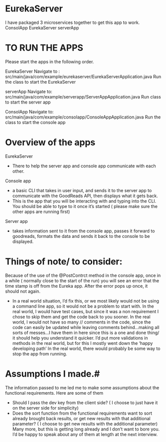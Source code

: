 # EurekaServer


I have packaged 3 microservices together to get this app to work.
ConsolApp
EurekaServer
serverApp

# TO RUN THE APPS #
Please start the apps in the following order.

EurekaServer
Navigate to : src/main/java/com/example/eurekaserver/EurekaServerApplication.java
Run the class to start the EurekaServer

serverApp
Navigate to: src/main/java/com/example/serverapp/ServerAppApplication.java
Run class to start the server app

ConsolApp
Navigate to:
src/main/java/com/example/consolapp/ConsoleAppApplication.java
Run the class to start the console app

# Overview of the apps #
EurekaServer
- There to help the server app and console app communicate with each other.

Console app
- a basic CLI that takes in user input, and sends it to the server app to communicate with the GoodReads API, then displays what it gets back.
- This is the app that you will be interacting with and typing into the CLI. You should be able to type to it once it’s started ( please make sure the other apps are running first)

Server app
- takes information sent to it from the console app, passes it forward to goodreads, formats the data and sends it back to the console to be displayed.


# Things of note/ to consider: #
Because of the use of the @PostContrct method in the console app, once in a while ( normally close to the start of the run) you will see an error that the time stamp is off from the Eureka app. After the error pops up once, it should not again.
- In a real world situation, I’d fix this, or we most likely would not be using a command line app, so it would not be a problem to start with.
  In the real world, I would have test cases, but since it was a non requirement I chose to skip them and get the code back to you sooner.
  In the real world, I would not have so many // comments in the code, since the code can easily be updated while leaving comments behind…making all sorts of messes…I have them in here since this is a one and done thing/ it should help you understand it quicker.
  I’d put more validations in methods in the real world, but for this I mostly went down the ‘happy developing path’
  In the real world, there would probably be some way to stop the app from running.


# Assumptions I made.#
The information passed to me led me to make some assumptions about the functional requirements. Here are some of them
- Should I pass the dev key from the client side? ( I choose to just have it on the server side for simplicity)
- Does the sort function from the functional requirements want to sort already brought back results, or get new results with that additional parameter? ( I choose to get new results with the additional parameter)
  Many more, but this is getting long already and I don’t want to bore you. I’d be happy to speak about any of them at length at the next interview. 


